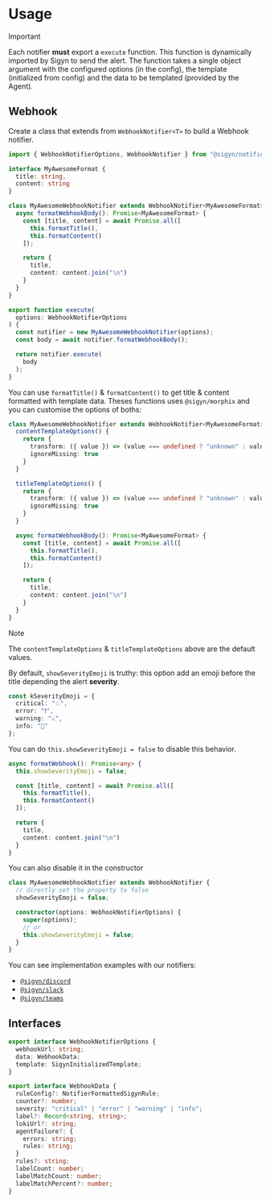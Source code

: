 # Usage

> [!IMPORTANT]
> Each notifier **must** export a `execute` function. This function is dynamically
> imported by Sigyn to send the alert. The function takes a single object argument with
> the configured options (in the config), the template (initialized from config) and the data to be templated (provided by the Agent).

## Webhook

Create a class that extends from `WebhookNotifier<T>` to build a Webhook notifier.

```ts
import { WebhookNotifierOptions, WebhookNotifier } from "@sigyn/notifiers";

interface MyAwesomeFormat {
  title: string,
  content: string
}

class MyAwesomeWebhookNotifier extends WebhookNotifier<MyAwesomeFormat> {
  async formatWebhookBody(): Promise<MyAwesomeFormat> {
    const [title, content] = await Promise.all([
      this.formatTitle(),
      this.formatContent()
    ]);

    return {
      title,
      content: content.join("\n")
    }
  }
}

export function execute(
  options: WebhookNotifierOptions
) {
  const notifier = new MyAwesomeWebhookNotifier(options);
  const body = await notifier.formatWebhookBody();

  return notifier.execute(
    body
  );
}
```

You can use `formatTitle()` & `formatContent()` to get title & content formatted with template data. Theses functions uses `@sigyn/morphix` and you can customise the options of boths:

```ts
class MyAwesomeWebhookNotifier extends WebhookNotifier<MyAwesomeFormat> {
  contentTemplateOptions() {
    return {
      transform: ({ value }) => (value === undefined ? "unknown" : value),
      ignoreMissing: true
    }
  }

  titleTemplateOptions() {
    return {
      transform: ({ value }) => (value === undefined ? "unknown" : value),
      ignoreMissing: true
    }
  }

  async formatWebhookBody(): Promise<MyAwesomeFormat> {
    const [title, content] = await Promise.all([
      this.formatTitle(),
      this.formatContent()
    ]);

    return {
      title,
      content: content.join("\n")
    }
  }
}
```

> [!NOTE]
> The `contentTemplateOptions` & `titleTemplateOptions` above are the default values.

By default, `showSeverityEmoji` is truthy: this option add an emoji before the title depending the alert **severity**.

```ts
const kSeverityEmoji = {
  critical: "💥",
  error: "❗️",
  warning: "⚠️",
  info: "📢"
};
```

You can do `this.showSeverityEmoji = false` to disable this behavior.

```ts
async formatWebhook(): Promise<any> {
  this.showSeverityEmoji = false;

  const [title, content] = await Promise.all([
    this.formatTitle(),
    this.formatContent()
  ]);

  return {
    title,
    content: content.join("\n")
  }
}
```

You can also disable it in the constructor

```ts
class MyAwesomeWebhookNotifier extends WebhookNotifier {
  // directly set the property to false
  showSeverityEmoji = false;

  constructor(options: WebhookNotifierOptions) {
    super(options);
    // or
    this.showSeverityEmoji = false;
  }
}
```

You can see implementation examples with our notifiers:
- [`@sigyn/discord`](https://github.com/MyUnisoft/sigyn/blob/main/src/discord/src/index.ts)
- [`@sigyn/slack`](https://github.com/MyUnisoft/sigyn/blob/main/src/slack/src/index.ts)
- [`@sigyn/teams`](https://github.com/MyUnisoft/sigyn/blob/main/src/teams/src/index.ts)

## Interfaces

```ts
export interface WebhookNotifierOptions {
  webhookUrl: string;
  data: WebhookData;
  template: SigynInitializedTemplate;
}

export interface WebhookData {
  ruleConfig?: NotifierFormattedSigynRule;
  counter?: number;
  severity: "critical" | "error" | "warning" | "info";
  label?: Record<string, string>;
  lokiUrl?: string;
  agentFailure?: {
    errors: string;
    rules: string;
  }
  rules?: string;
  labelCount: number;
  labelMatchCount: number;
  labelMatchPercent?: number;
}
```
